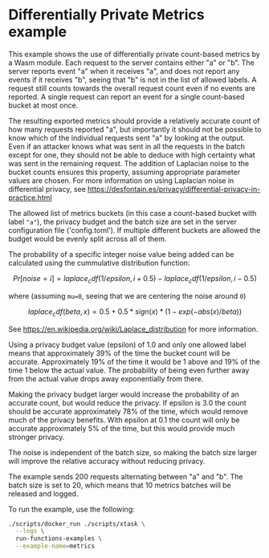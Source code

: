 # Differentially Private Metrics example

This example shows the use of differentially private count-based metrics by a
Wasm module. Each request to the server contains either "a" or "b". The server
reports event "a" when it receives "a", and does not report any events if it
receives "b", seeing that "b" is not in the list of allowed labels. A request
still counts towards the overall request count even if no events are reported. A
single request can report an event for a single count-based bucket at most once.

The resulting exported metrics should provide a relatively accurate count of how
many requests reported "a", but importantly it should not be possible to know
which of the individual requests sent "a" by looking at the output. Even if an
attacker knows what was sent in all the requests in the batch except for one,
they should not be able to deduce with high certainty what was sent in the
remaining request. The addition of Laplacian noise to the bucket counts ensures
this property, assuming appropriate parameter values are chosen. For more
information on using Laplacian noise in differential privacy, see
https://desfontain.es/privacy/differential-privacy-in-practice.html

The allowed list of metrics buckets (in this case a count-based bucket with
label `"a"`), the privacy budget and the batch size are set in the server
configuration file ('config.toml'). If multiple different buckets are allowed
the budget would be evenly split across all of them.

The probability of a specific integer noise value being added can be calculated
using the cummulative distribution function:

```math
Pr[noise=i] = laplace_cdf(1/epsilon, i + 0.5) - laplace_cdf(1/epsilon, i - 0.5)
```

where (assuming `mu=0`, seeing that we are centering the noise around `0`)

```math
laplace_cdf(beta, x) = 0.5 + 0.5 * sign(x) * (1 - exp(-abs(x) / beta))
```

See https://en.wikipedia.org/wiki/Laplace_distribution for more information.

Using a privacy budget value (epsilon) of 1.0 and only one allowed label means
that approximately 39% of the time the bucket count will be accurate.
Approximately 19% of the time it would be 1 above and 19% of the time 1 below
the actual value. The probability of being even further away from the actual
value drops away exponentially from there.

Making the privacy budget larger would increase the probability of an accurate
count, but would reduce the privacy. If epsilon is 3.0 the count should be
accurate approximately 78% of the time, which would remove much of the privacy
benefits. With epsilon at 0.1 the count will only be accurate approximately 5%
of the time, but this would provide much stronger privacy.

The noise is independent of the batch size, so making the batch size larger will
improve the relative accuracy without reducing privacy.

The example sends 200 requests alternating between "a" and "b". The batch size
is set to 20, which means that 10 metrics batches will be released and logged.

To run the example, use the following:

```bash
./scripts/docker_run ./scripts/xtask \
  --logs \
  run-functions-examples \
  --example-name=metrics
```
